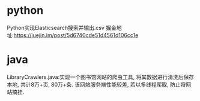 # python
Python实现Elasticsearch搜索并输出.csv
掘金地址:https://juejin.im/post/5d6740cde51d4561d106cc1e

# java
LibraryCrawlers.java:实现一个图书馆网站的爬虫工具, 将其数据进行清洗后保存本地, 共计8万+页, 80万+条. 该网站服务端性能较差, 若以多线程爬取, 防止将网站搞挂. 


